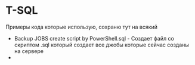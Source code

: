 # T-SQL
Примеры кода которые использую, сохраню тут на всякий

- Backup JOBS create script by PowerShell.sql - Создает файл со скриптом .sql который создает все джобы которые сейчас созданы на сервере 
- 
